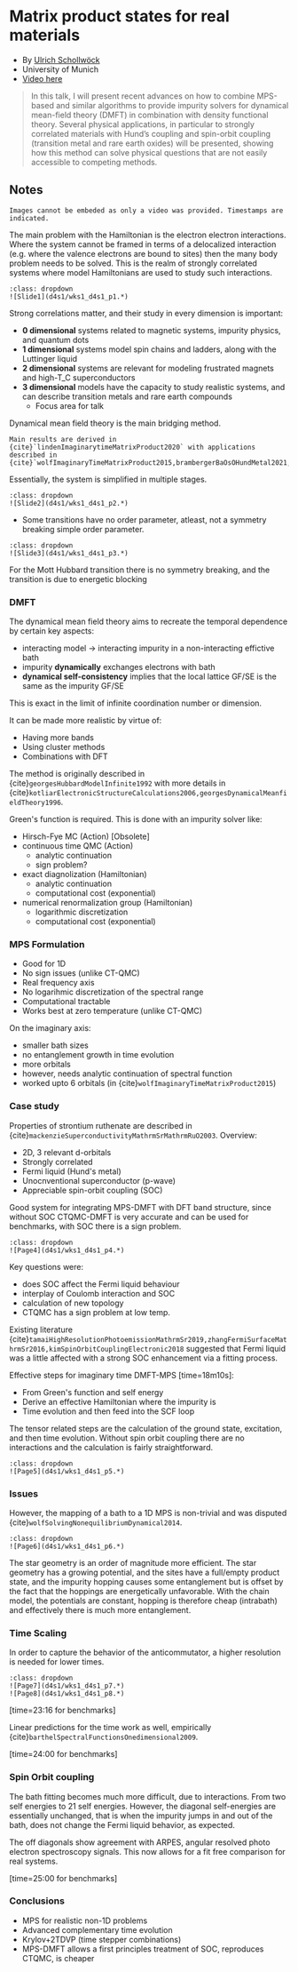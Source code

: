 # Matrix product states for real materials

- By [Ulrich Schollwöck](https://homepages.physik.uni-muenchen.de/~Schollwoeck/)
- University of Munich
- [Video here](http://www.ipam.ucla.edu/abstract/?tid=16578&pcode=TMWS1)

> In this talk, I will present recent advances on how to combine MPS-based and similar algorithms to provide impurity solvers for dynamical mean-field theory (DMFT) in combination with density functional theory. Several physical applications, in particular to strongly correlated materials with Hund’s coupling and spin-orbit coupling (transition metal and rare earth oxides) will be presented, showing how this method can solve physical questions that are not easily accessible to competing methods.

## Notes

```{note}
Images cannot be embeded as only a video was provided. Timestamps are indicated.
```

The main problem with the Hamiltonian is the electron electron interactions. Where the system cannot be framed in terms of a delocalized interaction (e.g. where the valence electrons are bound to sites) then the many body problem needs to be solved. This is the realm of strongly correlated systems where model Hamiltonians are used to study such interactions.

```{admonition} Click to expand slide scribble
:class: dropdown
![Slide1](d4s1/wks1_d4s1_p1.*)
```

Strong correlations matter, and their study in every dimension is important:
- **0 dimensional** systems related to magnetic systems, impurity physics, and quantum dots
- **1 dimensional** systems model spin chains and ladders, along with the Luttinger liquid
- **2 dimensional** systems are relevant for modeling frustrated magnets and high-T_C superconductors
- **3 dimensional** models have the capacity to study realistic systems, and can describe transition metals and rare earth compounds
  - Focus area for talk

Dynamical mean field theory is the main bridging method.

```{info}
Main results are derived in {cite}`lindenImaginarytimeMatrixProduct2020` with applications described in {cite}`wolfImaginaryTimeMatrixProduct2015,brambergerBaOsOHundMetal2021,karpMathrmSrMathrmMoOMathrmSr2020`.
```

Essentially, the system is simplified in multiple stages.

```{admonition} Click to expand slide scribble
:class: dropdown
![Slide2](d4s1/wks1_d4s1_p2.*)
```

- Some transitions have no order parameter, atleast, not a symmetry breaking simple order parameter.

```{admonition} Click to expand slide scribble
:class: dropdown
![Slide3](d4s1/wks1_d4s1_p3.*)
```

For the Mott Hubbard transition there is no symmetry breaking, and the transition is due to energetic blocking

### DMFT

The dynamical mean field theory aims to recreate the temporal dependence by certain key aspects:
- interacting model $\to$ interacting impurity in a non-interacting effictive bath
- impurity **dynamically** exchanges electrons with bath
- **dynamical self-consistency** implies that the local lattice GF/SE is the same as the impurity GF/SE

This is exact in the limit of infinite coordination number or dimension. 

It can be made more realistic by virtue of:
- Having more bands
- Using cluster methods
- Combinations with DFT

The method is originally described in {cite}`georgesHubbardModelInfinite1992` with more details in {cite}`kotliarElectronicStructureCalculations2006,georgesDynamicalMeanfieldTheory1996`.

Green's function is required. This is done with an impurity solver like:
- Hirsch-Fye MC (Action) [Obsolete]
- continuous time QMC (Action)
  - analytic continuation
  - sign problem?
- exact diagnolization (Hamiltonian)
  - analytic continuation
  - computational cost (exponential)
- numerical renormalization group (Hamiltonian)
  - logarithmic discretization
  - computational cost (exponential)

### MPS Formulation
- Good for 1D
- No sign issues (unlike CT-QMC)
- Real frequency axis
- No logarihmic discretization of the spectral range
- Computational tractable
- Works best at zero temperature (unlike CT-QMC)

On the imaginary axis:
- smaller bath sizes
- no entanglement growth in time evolution
- more orbitals
- however, needs analytic continuation of spectral function
- worked upto 6 orbitals (in {cite}`wolfImaginaryTimeMatrixProduct2015`)

### Case study

Properties of strontium ruthenate are described in {cite}`mackenzieSuperconductivityMathrmSrMathrmRuO2003`. Overview:
- 2D, 3 relevant d-orbitals
- Strongly correlated
- Fermi liquid (Hund's metal)
- Unocnventional superconductor (p-wave)
- Appreciable spin-orbit coupling (SOC)

Good system for integrating MPS-DMFT with DFT band structure, since without SOC CTQMC-DMFT is very accurate and can be used for benchmarks, with SOC there is a sign problem.

```{admonition} Click to expand slide scribble
:class: dropdown
![Page4](d4s1/wks1_d4s1_p4.*)
```

Key questions were:
- does SOC affect the Fermi liquid behaviour
- interplay of Coulomb interaction and SOC
- calculation of new topology
- CTQMC has a sign problem at low temp.

Existing literature {cite}`tamaiHighResolutionPhotoemissionMathrmSr2019,zhangFermiSurfaceMathrmSr2016,kimSpinOrbitCouplingElectronic2018` suggested that Fermi liquid was a little affected with a strong SOC enhancement via a fitting process.

Effective steps for imaginary time DMFT-MPS [time=18m10s]:
- From Green's function and self energy
- Derive an effective Hamiltonian where the impurity is
- Time evolution and then feed into the SCF loop

The tensor related steps are the calculation of the ground state, excitation, and then time evolution. Without spin orbit coupling there are no interactions and the calculation is fairly straightforward.

```{admonition} Click to expand slide scribble
:class: dropdown
![Page5](d4s1/wks1_d4s1_p5.*)
```

### Issues

However, the mapping of a bath to a 1D MPS is non-trivial and was disputed {cite}`wolfSolvingNonequilibriumDynamical2014`.

```{admonition} Click to expand slide scribble
:class: dropdown
![Page6](d4s1/wks1_d4s1_p6.*)
```

The star geometry is an order of magnitude more efficient.
The star geometry has a growing potential, and the sites have a full/empty product state, and the impurity hopping causes some entanglement but is offset by the fact that the hoppings are energetically unfavorable. With the chain model, the potentials are constant, hopping is therefore cheap (intrabath) and effectively there is much more entanglement.

### Time Scaling

In order to capture the behavior of the anticommutator, a higher resolution is needed for lower times.

```{admonition} Click to expand slide scribble
:class: dropdown
![Page7](d4s1/wks1_d4s1_p7.*)
![Page8](d4s1/wks1_d4s1_p8.*)
```

[time=23:16 for benchmarks]

Linear predictions for the time work as well, empirically {cite}`barthelSpectralFunctionsOnedimensional2009`.

[time=24:00 for benchmarks]

### Spin Orbit coupling

The bath fitting becomes much more difficult, due to interactions. From two self energies to 21 self energies. However, the diagonal self-energies are essentially unchanged, that is when the impurity jumps in and out of the bath, does not change the Fermi liquid behavior, as expected.

The off diagonals show agreement with ARPES, angular resolved photo electron spectroscopy signals. This now allows for a fit free comparison for real systems.

[time=25:00 for benchmarks]

### Conclusions
- MPS for realistic non-1D problems
- Advanced complementary time evolution
- Krylov+2TDVP (time stepper combinations)
- MPS-DMFT allows a first principles treatment of SOC, reproduces CTQMC, is cheaper
